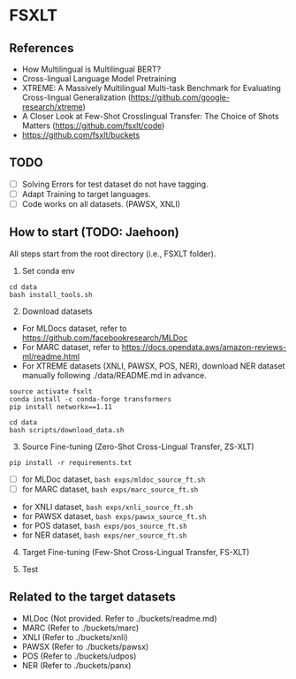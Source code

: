 # FSXLT

## References
- How Multilingual is Multilingual BERT?
- Cross-lingual Language Model Pretraining
- XTREME: A Massively Multilingual Multi-task Benchmark for Evaluating Cross-lingual Generalization (https://github.com/google-research/xtreme)
- A Closer Look at Few-Shot Crosslingual Transfer: The Choice of Shots Matters (https://github.com/fsxlt/code)
- https://github.com/fsxlt/buckets

## TODO
- [ ] Solving Errors for test dataset do not have tagging.
- [ ] Adapt Training to target languages.
- [ ] Code works on all datasets. (PAWSX, XNLI)

## How to start (TODO: Jaehoon)
All steps start from the root directory (i.e., FSXLT folder).

1. Set conda env
```
cd data
bash install_tools.sh
```

2. Download datasets
- For MLDocs dataset, refer to https://github.com/facebookresearch/MLDoc
- For MARC dataset, refer to https://docs.opendata.aws/amazon-reviews-ml/readme.html
- For XTREME datasets (XNLI, PAWSX, POS, NER), download NER dataset manually following ./data/README.md in advance.

```
source activate fsxlt
conda install -c conda-forge transformers
pip install networkx==1.11

cd data
bash scripts/download_data.sh
```

3. Source Fine-tuning (Zero-Shot Cross-Lingual Transfer, ZS-XLT)
```
pip install -r requirements.txt
```

- [ ] for MLDoc dataset, `bash exps/mldoc_source_ft.sh`
- [ ] for MARC dataset,  `bash exps/marc_source_ft.sh`
- for XNLI dataset,  `bash exps/xnli_source_ft.sh`
- for PAWSX dataset, `bash exps/pawsx_source_ft.sh`
- for POS dataset,   `bash exps/pos_source_ft.sh`
- for NER dataset,   `bash exps/ner_source_ft.sh`

4. Target Fine-tuning (Few-Shot Cross-Lingual Transfer, FS-XLT)

5. Test
## Related to the target datasets
- MLDoc  (Not provided. Refer to ./buckets/readme.md)
- MARC   (Refer to ./buckets/marc)
- XNLI   (Refer to ./buckets/xnli)
- PAWSX  (Refer to ./buckets/pawsx)
- POS    (Refer to ./buckets/udpos)
- NER    (Refer to ./buckets/panx)